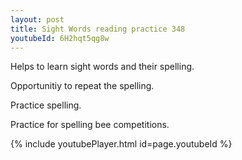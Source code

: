 ```yaml
---
layout: post
title: Sight Words reading practice 348
youtubeId: 6H2hqt5qg8w
---
```

 
 
Helps to learn sight words and their spelling.

Opportunitiy to repeat the spelling. 

Practice spelling. 
 
Practice for spelling bee competitions. 
 
{% include youtubePlayer.html id=page.youtubeId %}
 
 
